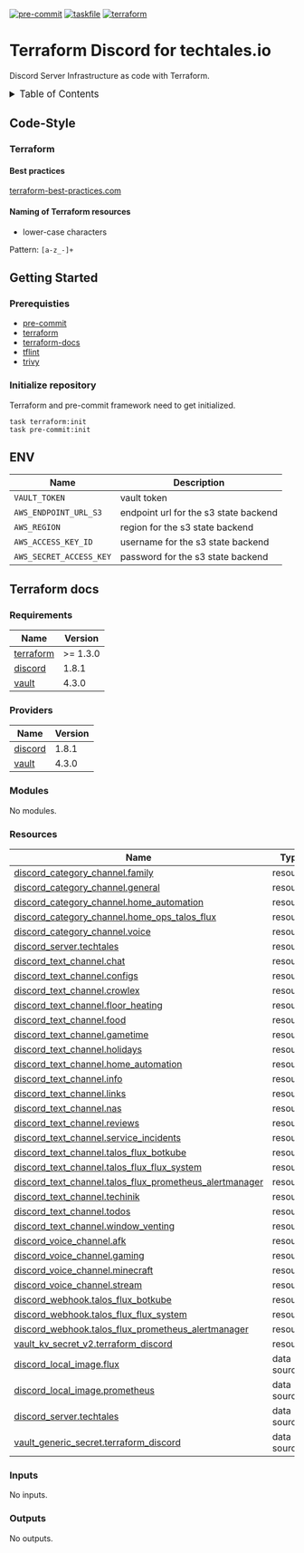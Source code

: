<!-- markdownlint-disable MD041 -->
<!-- markdownlint-disable MD033 -->
<!-- markdownlint-disable MD028 -->

<!-- PROJECT SHIELDS -->
<!--
*** I'm using markdown "reference style" links for readability.
*** Reference links are enclosed in brackets [ ] instead of parentheses ( ).
*** See the bottom of this document for the declaration of the reference variables
*** for contributors-url, forks-url, etc. This is an optional, concise syntax you may use.
*** https://www.markdownguide.org/basic-syntax/#reference-style-links
-->

[![pre-commit][pre-commit-shield]][pre-commit-url]
[![taskfile][taskfile-shield]][taskfile-url]
[![terraform][terraform-shield]][terraform-url]

# Terraform Discord for techtales.io

Discord Server Infrastructure as code with Terraform.

<details>
  <summary style="font-size:1.2em;">Table of Contents</summary>
<!-- START doctoc generated TOC please keep comment here to allow auto update -->
<!-- DON'T EDIT THIS SECTION, INSTEAD RE-RUN doctoc TO UPDATE -->

- [Code-Style](#code-style)
  - [Terraform](#terraform)
- [Getting Started](#getting-started)
  - [Prerequisties](#prerequisties)
  - [Initialize repository](#initialize-repository)
- [ENV](#env)
- [Terraform docs](#terraform-docs)
  - [Requirements](#requirements)
  - [Providers](#providers)
  - [Modules](#modules)
  - [Resources](#resources)
  - [Inputs](#inputs)
  - [Outputs](#outputs)

<!-- END doctoc generated TOC please keep comment here to allow auto update -->
</details>

## Code-Style

### Terraform

#### Best practices

[terraform-best-practices.com][terraform-best-practices]

#### Naming of Terraform resources

- lower-case characters

Pattern: `[a-z_-]+`

## Getting Started

### Prerequisties

- [pre-commit][pre-commit-url]
- [terraform][terraform-url]
- [terraform-docs][terraform-docs]
- [tflint][tflint]
- [trivy][trivy]

### Initialize repository

Terraform and pre-commit framework need to get initialized.

```console
task terraform:init
task pre-commit:init
```

## ENV

| Name                    | Description                           |
| ----------------------- | ------------------------------------- |
| `VAULT_TOKEN`           | vault token                           |
| `AWS_ENDPOINT_URL_S3`   | endpoint url for the s3 state backend |
| `AWS_REGION`            | region for the s3 state backend       |
| `AWS_ACCESS_KEY_ID`     | username for the s3 state backend     |
| `AWS_SECRET_ACCESS_KEY` | password for the s3 state backend     |

## Terraform docs

<!-- prettier-ignore-start -->
<!-- BEGIN_TF_DOCS -->
### Requirements

| Name | Version |
|------|---------|
| <a name="requirement_terraform"></a> [terraform](#requirement\_terraform) | >= 1.3.0 |
| <a name="requirement_discord"></a> [discord](#requirement\_discord) | 1.8.1 |
| <a name="requirement_vault"></a> [vault](#requirement\_vault) | 4.3.0 |

### Providers

| Name | Version |
|------|---------|
| <a name="provider_discord"></a> [discord](#provider\_discord) | 1.8.1 |
| <a name="provider_vault"></a> [vault](#provider\_vault) | 4.3.0 |

### Modules

No modules.

### Resources

| Name | Type |
|------|------|
| [discord_category_channel.family](https://registry.terraform.io/providers/Lucky3028/discord/1.8.1/docs/resources/category_channel) | resource |
| [discord_category_channel.general](https://registry.terraform.io/providers/Lucky3028/discord/1.8.1/docs/resources/category_channel) | resource |
| [discord_category_channel.home_automation](https://registry.terraform.io/providers/Lucky3028/discord/1.8.1/docs/resources/category_channel) | resource |
| [discord_category_channel.home_ops_talos_flux](https://registry.terraform.io/providers/Lucky3028/discord/1.8.1/docs/resources/category_channel) | resource |
| [discord_category_channel.voice](https://registry.terraform.io/providers/Lucky3028/discord/1.8.1/docs/resources/category_channel) | resource |
| [discord_server.techtales](https://registry.terraform.io/providers/Lucky3028/discord/1.8.1/docs/resources/server) | resource |
| [discord_text_channel.chat](https://registry.terraform.io/providers/Lucky3028/discord/1.8.1/docs/resources/text_channel) | resource |
| [discord_text_channel.configs](https://registry.terraform.io/providers/Lucky3028/discord/1.8.1/docs/resources/text_channel) | resource |
| [discord_text_channel.crowlex](https://registry.terraform.io/providers/Lucky3028/discord/1.8.1/docs/resources/text_channel) | resource |
| [discord_text_channel.floor_heating](https://registry.terraform.io/providers/Lucky3028/discord/1.8.1/docs/resources/text_channel) | resource |
| [discord_text_channel.food](https://registry.terraform.io/providers/Lucky3028/discord/1.8.1/docs/resources/text_channel) | resource |
| [discord_text_channel.gametime](https://registry.terraform.io/providers/Lucky3028/discord/1.8.1/docs/resources/text_channel) | resource |
| [discord_text_channel.holidays](https://registry.terraform.io/providers/Lucky3028/discord/1.8.1/docs/resources/text_channel) | resource |
| [discord_text_channel.home_automation](https://registry.terraform.io/providers/Lucky3028/discord/1.8.1/docs/resources/text_channel) | resource |
| [discord_text_channel.info](https://registry.terraform.io/providers/Lucky3028/discord/1.8.1/docs/resources/text_channel) | resource |
| [discord_text_channel.links](https://registry.terraform.io/providers/Lucky3028/discord/1.8.1/docs/resources/text_channel) | resource |
| [discord_text_channel.nas](https://registry.terraform.io/providers/Lucky3028/discord/1.8.1/docs/resources/text_channel) | resource |
| [discord_text_channel.reviews](https://registry.terraform.io/providers/Lucky3028/discord/1.8.1/docs/resources/text_channel) | resource |
| [discord_text_channel.service_incidents](https://registry.terraform.io/providers/Lucky3028/discord/1.8.1/docs/resources/text_channel) | resource |
| [discord_text_channel.talos_flux_botkube](https://registry.terraform.io/providers/Lucky3028/discord/1.8.1/docs/resources/text_channel) | resource |
| [discord_text_channel.talos_flux_flux_system](https://registry.terraform.io/providers/Lucky3028/discord/1.8.1/docs/resources/text_channel) | resource |
| [discord_text_channel.talos_flux_prometheus_alertmanager](https://registry.terraform.io/providers/Lucky3028/discord/1.8.1/docs/resources/text_channel) | resource |
| [discord_text_channel.techinik](https://registry.terraform.io/providers/Lucky3028/discord/1.8.1/docs/resources/text_channel) | resource |
| [discord_text_channel.todos](https://registry.terraform.io/providers/Lucky3028/discord/1.8.1/docs/resources/text_channel) | resource |
| [discord_text_channel.window_venting](https://registry.terraform.io/providers/Lucky3028/discord/1.8.1/docs/resources/text_channel) | resource |
| [discord_voice_channel.afk](https://registry.terraform.io/providers/Lucky3028/discord/1.8.1/docs/resources/voice_channel) | resource |
| [discord_voice_channel.gaming](https://registry.terraform.io/providers/Lucky3028/discord/1.8.1/docs/resources/voice_channel) | resource |
| [discord_voice_channel.minecraft](https://registry.terraform.io/providers/Lucky3028/discord/1.8.1/docs/resources/voice_channel) | resource |
| [discord_voice_channel.stream](https://registry.terraform.io/providers/Lucky3028/discord/1.8.1/docs/resources/voice_channel) | resource |
| [discord_webhook.talos_flux_botkube](https://registry.terraform.io/providers/Lucky3028/discord/1.8.1/docs/resources/webhook) | resource |
| [discord_webhook.talos_flux_flux_system](https://registry.terraform.io/providers/Lucky3028/discord/1.8.1/docs/resources/webhook) | resource |
| [discord_webhook.talos_flux_prometheus_alertmanager](https://registry.terraform.io/providers/Lucky3028/discord/1.8.1/docs/resources/webhook) | resource |
| [vault_kv_secret_v2.terraform_discord](https://registry.terraform.io/providers/hashicorp/vault/4.3.0/docs/resources/kv_secret_v2) | resource |
| [discord_local_image.flux](https://registry.terraform.io/providers/Lucky3028/discord/1.8.1/docs/data-sources/local_image) | data source |
| [discord_local_image.prometheus](https://registry.terraform.io/providers/Lucky3028/discord/1.8.1/docs/data-sources/local_image) | data source |
| [discord_server.techtales](https://registry.terraform.io/providers/Lucky3028/discord/1.8.1/docs/data-sources/server) | data source |
| [vault_generic_secret.terraform_discord](https://registry.terraform.io/providers/hashicorp/vault/4.3.0/docs/data-sources/generic_secret) | data source |

### Inputs

No inputs.

### Outputs

No outputs.
<!-- END_TF_DOCS -->
<!-- prettier-ignore-end -->

<!-- MARKDOWN LINKS & IMAGES -->
<!-- https://www.markdownguide.org/basic-syntax/#reference-style-links -->

<!-- Links -->

[terraform-best-practices]: https://www.terraform-best-practices.com/naming
[terraform-docs]: https://github.com/terraform-docs/terraform-docs
[tflint]: https://github.com/terraform-linters/tflint
[trivy]: https://aquasecurity.github.io/trivy

<!-- Badges -->

[terraform-shield]: https://img.shields.io/badge/terraform-1.x-844fba?logo=terraform
[terraform-url]: https://www.terraform.io/
[pre-commit-shield]: https://img.shields.io/badge/pre--commit-enabled-brightgreen?logo=pre-commit
[pre-commit-url]: https://github.com/pre-commit/pre-commit
[taskfile-shield]: https://img.shields.io/badge/taskfile-enabled-brightgreen?logo=task
[taskfile-url]: https://taskfile.dev/
